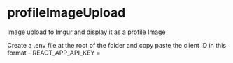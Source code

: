 # profileImageUpload
Image upload to Imgur and display it as a profile Image

Create a .env file at the root of the folder and copy paste the client ID in this format - 
REACT_APP_API_KEY = <Client ID>
